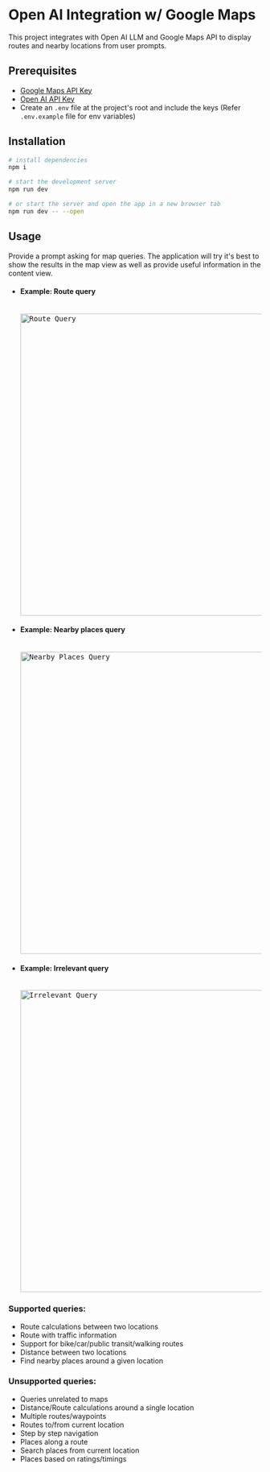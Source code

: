# Open AI Integration w/ Google Maps

This project integrates with Open AI LLM and Google Maps API to display routes and nearby locations from user prompts.

## Prerequisites

- [Google Maps API Key](https://developers.google.com/maps/documentation/javascript/get-api-key)
- [Open AI API Key](https://platform.openai.com/api-keys)
- Create an `.env` file at the project's root and include the keys (Refer `.env.example` file for env variables)

## Installation

```bash
# install dependencies
npm i

# start the development server
npm run dev

# or start the server and open the app in a new browser tab
npm run dev -- --open
```

## Usage

Provide a prompt asking for map queries. The application will try it's best to show the results in the map view as well as provide useful information in the content view.

- #### Example: Route query

  &nbsp;
  <kbd>
  <img width="600" alt="Route Query" src="https://github.com/mnkndn/openai-gmap/assets/45232034/98c5ff66-f0cb-48eb-9b20-7f4cef434374">
  </kbd>

- #### Example: Nearby places query

  &nbsp;
  <kbd>
  <img width="600" alt="Nearby Places Query" src="https://github.com/mnkndn/openai-gmap/assets/45232034/1a63a580-74c3-4a5e-8224-fb12d0eb7740">
  </kbd>

- #### Example: Irrelevant query
  &nbsp;
  <kbd>
  <img width="600" alt="Irrelevant Query" src="https://github.com/mnkndn/openai-gmap/assets/45232034/038bded7-1f54-4e1c-aef7-e2cbea5c57eb">
  </kbd>

### Supported queries:

- Route calculations between two locations
- Route with traffic information
- Support for bike/car/public transit/walking routes
- Distance between two locations
- Find nearby places around a given location

### Unsupported queries:

- Queries unrelated to maps
- Distance/Route calculations around a single location
- Multiple routes/waypoints
- Routes to/from current location
- Step by step navigation
- Places along a route
- Search places from current location
- Places based on ratings/timings
